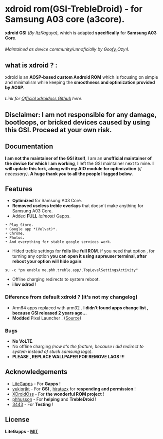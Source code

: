 # xdroid rom(GSI-TrebleDroid) - for Samsung A03 core (a3core).
**xdroid GSI** *(By ItzKaguya)*, which is adapted **specifically** for **Samsung A03 Core**.
###### Maintained as device community/unnoficially by Goofy_Ozy4. 
## what is xdroid ? :
xdroid is an **AOSP-based custom Android ROM** which is focusing on simple and minimalism while keeping the **smoothness and optimization provided by AOSP**. 
###### Link for [Official xdroidoss Github](https://github.com/xdroid-oss) here.
## Disclaimer: I am not responsible for any damage, bootloops, or bricked devices caused by using this GSI. Proceed at your own risk.
## Documentation
**I am not the maintainer of the GSI itself**, I am an **unofficial maintainer of the device for which I am working**, I left the GSI maintainer next to mine.
**I will update this fork, along with my AIO module for optimization** *(if necessary)*. **A huge thank you to all the people I tagged below**.


## Features

- **Optimized** for Samsung A03 Core.
- **Removed useless treble overlays** that doesn't make anything for Samsung A03 Core.
- Added **FULL** *(almost)* Gapps.
```
• Play Store.
• Google app *(Velvet)*.
• Chrome.
• Photos.
• And everything for stable google services work. 
```
- Hided treble settings for **fells** like **full ROM**.
if you need that option , for turning any option **you can open it using supreuser terminal, after reboot your option will hide again**:
```
su -c "pm enable me.phh.treble.app/.TopLevelSettingsActivity"
```
- Offline charging redirects to system reboot. 
- **i lov xdrod** !

### Diference from default xdroid ? (it's not my changelog)
- Arm64 apps replaced with arm32 . **I didn't found apps change list , because GSI released 2 years ago...**
- **Modded** Pixel Launcher . ([Source](https://github.com/Ardjlon/vendor_PixelLauncher))

### Bugs
- **No VoLTE**.
- No offline charging *(now it's the feature, because i did redirect to system instead of stuck samsung logo)*.
- **PLEASE , REPLACE WALLPAPER FOR REMOVE LAGS !!!**

## Acknowledgements
 - [LiteGapps](https://litegapps.github.io/) - For **Gapps** !
 - [yukiprjkt](https://t.me/shirayuki_plygrnd) - For **GSI** , [hiratazx](https://github.com/hiratazx) for **responding and permission** !
 - [XDroidOss](https://github.com/xdroid-oss) - For **the wonderful ROM project** !
 - [phhusson](https://github.com/phhusson) - For **helping** and **TrebleDroid** !
 - [3443](https://github.com/FlowerGEN) - For **Testing** !
## License

**LiteGapps - [MIT](https://choosealicense.com/licenses/mit/)**

